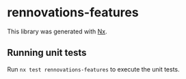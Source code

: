 # rennovations-features

This library was generated with [Nx](https://nx.dev).

## Running unit tests

Run `nx test rennovations-features` to execute the unit tests.
